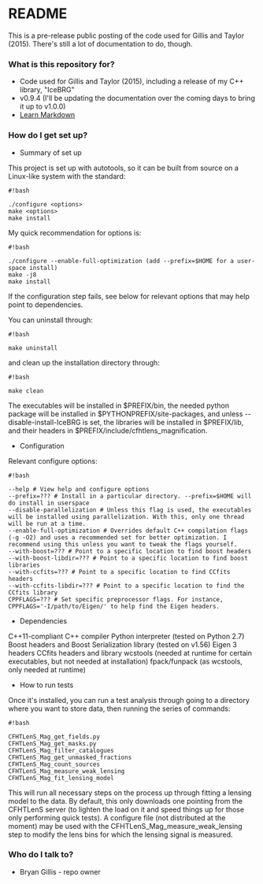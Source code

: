 # README #

This is a pre-release public posting of the code used for Gillis and Taylor (2015). There's still a lot of documentation to do, though.

### What is this repository for? ###

* Code used for Gillis and Taylor (2015), including a release of my C++ library, "IceBRG"
* v0.9.4 (I'll be updating the documentation over the coming days to bring it up to v1.0.0)
* [Learn Markdown](https://bitbucket.org/tutorials/markdowndemo)

### How do I get set up? ###

* Summary of set up

This project is set up with autotools, so it can be built from source on a Linux-like system with the standard:

```
#!bash

./configure <options>
make <options>
make install
```

My quick recommendation for options is:

```
#!bash

./configure --enable-full-optimization (add --prefix=$HOME for a user-space install)
make -j8
make install
```

If the configuration step fails, see below for relevant options that may help point to dependencies.

You can uninstall through:

```
#!bash

make uninstall
```

and clean up the installation directory through:

```
#!bash

make clean
```

The executables will be installed in $PREFIX/bin, the needed python package will be installed in $PYTHONPREFIX/site-packages, and unless --disable-install-IceBRG is set, the libraries will be installed in $PREFIX/lib, and their headers in $PREFIX/include/cfhtlens_magnification.

* Configuration

Relevant configure options:


```
#!bash

--help # View help and configure options
--prefix=??? # Install in a particular directory. --prefix=$HOME will do install in userspace
--disable-parallelization # Unless this flag is used, the executables will be installed using parallelization. With this, only one thread will be run at a time.
--enable-full-optimization # Overrides default C++ compilation flags (-g -O2) and uses a recommended set for better optimization. I recommend using this unless you want to tweak the flags yourself.
--with-boost=??? # Point to a specific location to find boost headers
--with-boost-libdir=??? # Point to a specific location to find boost libraries
--with-ccfits=??? # Point to a specific location to find CCfits headers
--with-ccfits-libdir=??? # Point to a specific location to find the CCfits library
CPPFLAGS=??? # Set specific preprocessor flags. For instance, CPPFLAGS='-I/path/to/Eigen/' to help find the Eigen headers.
```


* Dependencies

C++11-compliant C++ compiler
Python interpreter (tested on Python 2.7)
Boost headers and Boost Serialization library (tested on v1.56)
Eigen 3 headers
CCfits headers and library
wcstools (needed at runtime for certain executables, but not needed at installation)
fpack/funpack (as wcstools, only needed at runtime)

* How to run tests

Once it's installed, you can run a test analysis through going to a directory where you want to store data, then running the series of commands:


```
#!bash

CFHTLenS_Mag_get_fields.py
CFHTLenS_Mag_get_masks.py
CFHTLenS_Mag_filter_catalogues
CFHTLenS_Mag_get_unmasked_fractions
CFHTLenS_Mag_count_sources
CFHTLenS_Mag_measure_weak_lensing
CFHTLenS_Mag_fit_lensing_model

```

This will run all necessary steps on the process up through fitting a lensing model to the data. By default, this only downloads one pointing from the CFHTLenS server (to lighten the load on it and speed things up for those only performing quick tests). A configure file (not distributed at the moment) may be used with the CFHTLenS_Mag_measure_weak_lensing step to modify the lens bins for which the lensing signal is measured.

### Who do I talk to? ###

* Bryan Gillis - repo owner